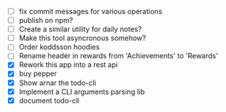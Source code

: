 - [ ] fix commit messages for various operations
- [ ] publish on npm?
- [ ] Create a similar utility for daily notes?
- [ ] Make this tool asyncronous somehow?
- [ ] Order koddsson hoodies
- [ ] Rename header in rewards from 'Achievements' to 'Rewards'
- [x] Rework this app into a rest api
- [x] buy pepper
- [x] Show arnar the todo-cli
- [x] Implement a CLI arguments parsing lib
- [x] document todo-cli